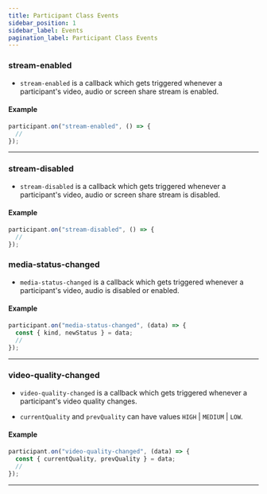 ```yaml
---
title: Participant Class Events
sidebar_position: 1
sidebar_label: Events
pagination_label: Participant Class Events
---
```


<div class="sdk-api-ref-only-h4">

### stream-enabled

- `stream-enabled` is a callback which gets triggered whenever a participant's video, audio or screen share stream is enabled.

#### Example

```js
participant.on("stream-enabled", () => {
  //
});
```

---

### stream-disabled

- `stream-disabled` is a callback which gets triggered whenever a participant's video, audio or screen share stream is disabled.

#### Example

```js
participant.on("stream-disabled", () => {
  //
});
```

### media-status-changed

- `media-status-changed` is a callback which gets triggered whenever a participant's video, audio is disabled or enabled.

#### Example

```js
participant.on("media-status-changed", (data) => {
  const { kind, newStatus } = data;
  //
});
```

---

### video-quality-changed

- `video-quality-changed` is a callback which gets triggered whenever a participant's video quality changes.

- `currentQuality` and `prevQuality` can have values `HIGH` | `MEDIUM` | `LOW`.

#### Example

```js
participant.on("video-quality-changed", (data) => {
  const { currentQuality, prevQuality } = data;
  //
});
```

---

</div>
